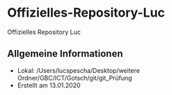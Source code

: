 # Offizielles-Repository-Luc
Offizielles Repository Luc
## Allgemeine Informationen
- Lokal: /Users/lucspescha/Desktop/weitere Ordner/GBC/ICT/Gotsch/git/git_Prüfung
- Erstellt am 13.01.2020
